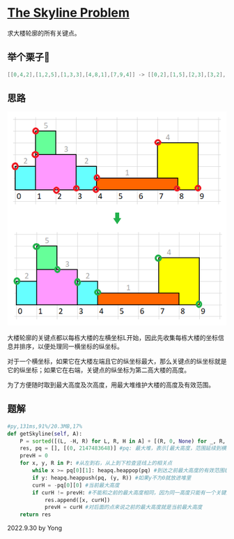# [The Skyline Problem](https://leetcode.com/problems/the-skyline-problem/)

求大楼轮廓的所有关键点。

## 举个栗子🌰
```java
[[0,4,2],[1,2,5],[1,3,3],[4,8,1],[7,9,4]] -> [[0,2],[1,5],[2,3],[3,2],[4,1],[7,4],[9,0]]
```

## 思路

![p218](/pictures/p218.jpg)

大楼轮廓的关键点都以每栋大楼的左横坐标L开始，因此先收集每栋大楼的坐标信息并排序，以便处理同一横坐标的纵坐标。

对于一个横坐标，如果它在大楼左端且它的纵坐标最大，那么关键点的纵坐标就是它的纵坐标；如果它在右端，关键点的纵坐标为第二高大楼的高度。

为了方便随时取到最大高度及次高度，用最大堆维护大楼的高度及有效范围。

## 题解

```py
#py,131ms,91%/20.3MB,17%
def getSkyline(self, A):
    P = sorted([(L, -H, R) for L, R, H in A] + [(R, 0, None) for _, R, _ in A]) #找出每条竖线相关点的坐标。横坐标放tuple[0]就默认按横坐标排序，其次就是高度。高度取负值相当于从高排到低，也方便操作最大堆
    res, pq = [], [(0, 2147483648)] #pq: 最大堆，表示[最大高度，范围延续到横坐标]。方便取出到某个横坐标为止的最大高度。给个初始值就不用检查是否为空，且这个初始值永远不会被pop掉
    prevH = 0
    for x, y, R in P: #从左到右，从上到下检查竖线上的相关点
        while x >= pq[0][1]: heapq.heappop(pq) #到达之前最大高度的有效范围临界，即出现下降，之前的最大高度失效
        if y: heapq.heappush(pq, (y, R)) #如果y不为0就放进堆里
        curH = -pq[0][0] #当前最大高度
        if curH != prevH: #不能和之前的最大高度相同，因为同一高度只能有一个关键点
            res.append([x, curH])
            prevH = curH #对后面的点来说之前的最大高度就是当前最大高度
    return res
```

2022.9.30 by Yong